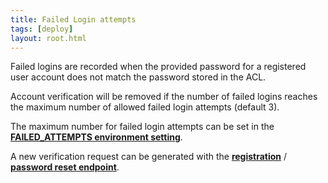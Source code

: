 ```yaml
---
title: Failed Login attempts
tags: [deploy]
layout: root.html
---
```


Failed logins are recorded when the provided password for a registered user account does not match the password stored in the ACL.

Account verification will be removed if the number of failed logins reaches the maximum number of allowed failed login attempts \(default 3\).

The maximum number for failed login attempts can be set in the [**FAILED\_ATTEMPTS environment setting**](../../environment_settings/access-control/).

A new verification request can be generated with the [**registration**](../registration/) / [**password reset endpoint**](../password-reset/).